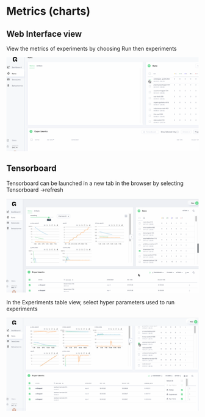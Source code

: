 # Metrics \(charts\)

## Web Interface view

View the metrics of experiments by choosing Run then experiments

![](../../.gitbook/assets/metrics2%20%281%29%20%281%29%20%283%29%20%283%29%20%283%29%20%283%29%20%283%29%20%281%29.gif)

## Tensorboard

Tensorboard can be launched in a new tab in the browser by selecting Tensorboard -&gt;refresh

![](../../.gitbook/assets/tensorboard.gif)

In the Experiments table view, select hyper parameters used to run experiments

![](../../.gitbook/assets/hyper%20%281%29.gif)

